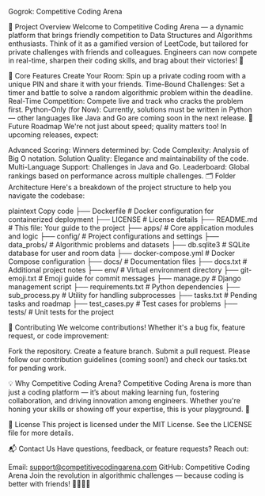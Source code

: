 Gogrok: Competitive Coding Arena

🎯 Project Overview
Welcome to Competitive Coding Arena — a dynamic platform that brings friendly competition to Data Structures and Algorithms enthusiasts. Think of it as a gamified version of LeetCode, but tailored for private challenges with friends and colleagues. Engineers can now compete in real-time, sharpen their coding skills, and brag about their victories! 🚀

👾 Core Features
Create Your Room: Spin up a private coding room with a unique PIN and share it with your friends.
Time-Bound Challenges: Set a timer and battle to solve a random algorithmic problem within the deadline.
Real-Time Competition: Compete live and track who cracks the problem first.
Python-Only (for Now): Currently, solutions must be written in Python — other languages like Java and Go are coming soon in the next release.
🥇 Future Roadmap
We're not just about speed; quality matters too! In upcoming releases, expect:

Advanced Scoring: Winners determined by:
Code Complexity: Analysis of Big O notation.
Solution Quality: Elegance and maintainability of the code.
Multi-Language Support: Challenges in Java and Go.
Leaderboard: Global rankings based on performance across multiple challenges.
🗂️ Folder Architecture
Here's a breakdown of the project structure to help you navigate the codebase:

plaintext
Copy code
├── Dockerfile                # Docker configuration for containerized deployment
├── LICENSE                   # License details
├── README.md                 # This file: Your guide to the project
├── apps/                     # Core application modules and logic
├── config/                   # Project configurations and settings
├── data_probs/               # Algorithmic problems and datasets
├── db.sqlite3                # SQLite database for user and room data
├── docker-compose.yml        # Docker Compose configuration
├── docs/                     # Documentation files
├── docs.txt                  # Additional project notes
├── env/                      # Virtual environment directory
├── git-emoji.txt             # Emoji guide for commit messages
├── manage.py                 # Django management script
├── requirements.txt          # Python dependencies
├── sub_process.py            # Utility for handling subprocesses
├── tasks.txt                 # Pending tasks and roadmap
├── test_cases.py             # Test cases for problems
├── tests/                    # Unit tests for the project

🤝 Contributing
We welcome contributions! Whether it's a bug fix, feature request, or code improvement:

Fork the repository.
Create a feature branch.
Submit a pull request.
Please follow our contribution guidelines (coming soon!) and check our tasks.txt for pending work.

💡 Why Competitive Coding Arena?
Competitive Coding Arena is more than just a coding platform — it’s about making learning fun, fostering collaboration, and driving innovation among engineers. Whether you're honing your skills or showing off your expertise, this is your playground. 🌟

📄 License
This project is licensed under the MIT License. See the LICENSE file for more details.

📬 Contact Us
Have questions, feedback, or feature requests? Reach out:

Email: support@competitivecodingarena.com
GitHub: Competitive Coding Arena
Join the revolution in algorithmic challenges — because coding is better with friends! 🧑‍💻👩‍💻
